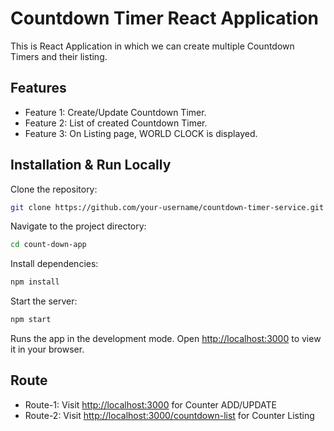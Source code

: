 # Countdown Timer React Application

This is React Application in which we can create multiple Countdown Timers and their listing.

## Features

- Feature 1: Create/Update Countdown Timer.
- Feature 2: List of created Countdown Timer.
- Feature 3: On Listing page, WORLD CLOCK is displayed.

## Installation & Run Locally

Clone the repository:

```bash
git clone https://github.com/your-username/countdown-timer-service.git
```

Navigate to the project directory:

```bash
cd count-down-app
```

Install dependencies:

```bash
npm install
```

Start the server:

```bash
npm start
```

Runs the app in the development mode.
Open [http://localhost:3000](http://localhost:3000) to view it in your browser.

## Route

- Route-1: Visit [http://localhost:3000](http://localhost:3000) for Counter ADD/UPDATE
- Route-2: Visit [http://localhost:3000/countdown-list](http://localhost:3000/countdown-list) for Counter Listing
